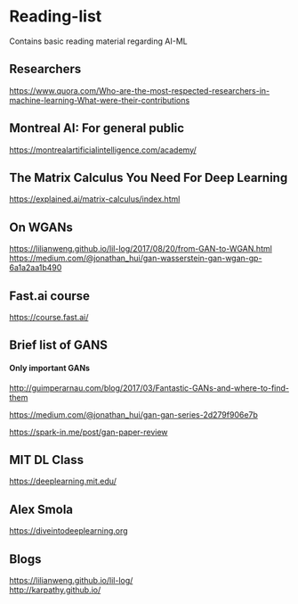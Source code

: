 # Reading-list
Contains basic reading material regarding AI-ML

## Researchers
https://www.quora.com/Who-are-the-most-respected-researchers-in-machine-learning-What-were-their-contributions

## Montreal AI: For general public
https://montrealartificialintelligence.com/academy/

## The Matrix Calculus You Need For Deep Learning
https://explained.ai/matrix-calculus/index.html

## On WGANs
https://lilianweng.github.io/lil-log/2017/08/20/from-GAN-to-WGAN.html
https://medium.com/@jonathan_hui/gan-wasserstein-gan-wgan-gp-6a1a2aa1b490

## Fast.ai course
https://course.fast.ai/

## Brief list of GANS
#### Only important GANs
http://guimperarnau.com/blog/2017/03/Fantastic-GANs-and-where-to-find-them

https://medium.com/@jonathan_hui/gan-gan-series-2d279f906e7b

https://spark-in.me/post/gan-paper-review

## MIT DL Class
https://deeplearning.mit.edu/

## Alex Smola
https://diveintodeeplearning.org

## Blogs
https://lilianweng.github.io/lil-log/ <br>
http://karpathy.github.io/


